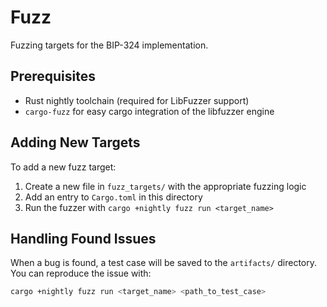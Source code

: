 # Fuzz

Fuzzing targets for the BIP-324 implementation.

## Prerequisites

- Rust nightly toolchain (required for LibFuzzer support)
- `cargo-fuzz` for easy cargo integration of the libfuzzer engine

## Adding New Targets

To add a new fuzz target:

1. Create a new file in `fuzz_targets/` with the appropriate fuzzing logic
2. Add an entry to `Cargo.toml` in this directory
3. Run the fuzzer with `cargo +nightly fuzz run <target_name>`

## Handling Found Issues

When a bug is found, a test case will be saved to the `artifacts/` directory. You can reproduce the issue with:

```bash
cargo +nightly fuzz run <target_name> <path_to_test_case>
```
